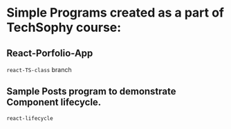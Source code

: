 # Simple Programs created as a part of TechSophy course:

## React-Porfolio-App
`react-TS-class` branch

## Sample Posts program to demonstrate Component lifecycle.
`react-lifecycle`

